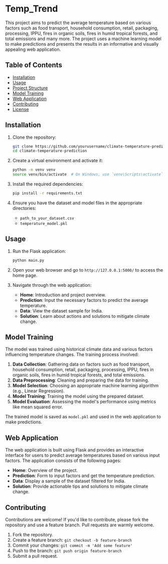 # Temp_Trend

This project aims to predict the average temperature based on various factors such as food transport, household consumption, retail, packaging, processing, IPPU, fires in organic soils, fires in humid tropical forests, and total emissions and many more. The project uses a machine learning model to make predictions and presents the results in an informative and visually appealing web application.

## Table of Contents
- [Installation](#installation)
- [Usage](#usage)
- [Project Structure](#project-structure)
- [Model Training](#model-training)
- [Web Application](#web-application)
- [Contributing](#contributing)
- [License](#license)

## Installation

1. Clone the repository:
    ```sh
    git clone https://github.com/yourusername/climate-temperature-prediction.git
    cd climate-temperature-prediction
    ```

2. Create a virtual environment and activate it:
    ```sh
    python -m venv venv
    source venv/bin/activate  # On Windows, use `venv\Scripts\activate`
    ```

3. Install the required dependencies:
    ```sh
    pip install -r requirements.txt
    ```

4. Ensure you have the dataset and model files in the appropriate directories:
    - `path_to_your_dataset.csv`
    - `temperature_model.pkl`

## Usage

1. Run the Flask application:
    ```sh
    python main.py
    ```

2. Open your web browser and go to `http://127.0.0.1:5000/` to access the home page.

3. Navigate through the web application:
    - **Home**: Introduction and project overview.
    - **Prediction**: Input the necessary factors to predict the average temperature.
    - **Data**: View the dataset sample for India.
    - **Solution**: Learn about actions and solutions to mitigate climate change.



## Model Training

The model was trained using historical climate data and various factors influencing temperature changes. The training process involved:

1. **Data Collection**: Gathering data on factors such as food transport, household consumption, retail, packaging, processing, IPPU, fires in organic soils, fires in humid tropical forests, and total emissions.
2. **Data Preprocessing**: Cleaning and preparing the data for training.
3. **Model Selection**: Choosing an appropriate machine learning algorithm (e.g., Linear Regression).
4. **Model Training**: Training the model using the prepared dataset.
5. **Model Evaluation**: Assessing the model's performance using metrics like mean squared error.

The trained model is saved as `model.pkl` and used in the web application to make predictions.

## Web Application

The web application is built using Flask and provides an interactive interface for users to predict average temperatures based on various input factors. The application consists of the following pages:

- **Home**: Overview of the project.
- **Prediction**: Form to input factors and get the temperature prediction.
- **Data**: Display a sample of the dataset filtered for India.
- **Solution**: Provide actionable tips and solutions to mitigate climate change.

## Contributing

Contributions are welcome! If you'd like to contribute, please fork the repository and use a feature branch. Pull requests are warmly welcome.

1. Fork the repository.
2. Create a feature branch: `git checkout -b feature-branch`
3. Commit your changes: `git commit -m 'Add some feature'`
4. Push to the branch: `git push origin feature-branch`
5. Submit a pull request.


